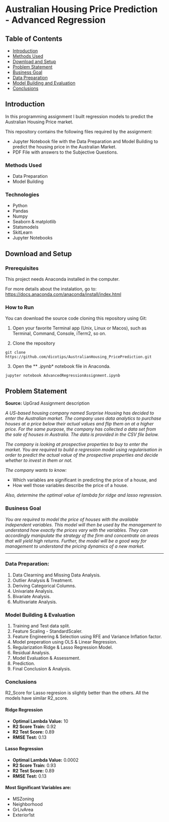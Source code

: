 # Australian Housing Price Prediction - Advanced Regression

## Table of Contents

* [Introduction](#Introduction)
* [Methods Used](#Methods-Used)
* [Download and Setup](#Download-and-Setup)
* [Problem Statement](#Problem-Statement)
* [Business Goal](#Business-Goal)
* [Data Preparation](#Data-Preparation)
* [Model Building and Evaluation](#Model-Building-and-Evaluation)
* [Conclusions](#Conclusions)

## Introduction 

In this programming assignment I built regression models to predict the Australian Housing Price market.

This repository contains the following files required by the assignment:

* Jupyter Notebook file with the Data Preparation and Model Building to predict the housing price in the Australian Market.
* PDF File with answers to the Subjective Questions.

### Methods Used
* Data Preparation
* Model Building

### Technologies
* Python
* Pandas
* Numpy
* Seaborn & matplotlib
* Statsmodels
* SkitLearn
* Jupyter Notebooks

## Download and Setup
### Prerequisites

This project needs Anaconda installed in the computer.

For more details about the instalation, go to:  https://docs.anaconda.com/anaconda/install/index.html
### How to Run

You can download the source code cloning this repository using Git:

1. Open your favorite Terminal app (Unix, Linux or Macos), such as Terminal, Command, Console, iTerm2, so on.

2. Clone the repository

```
git clone https://github.com/dicotips/AustralianHousing_PricePrediction.git
```

3. Open the ** *.ipynb** notebook file in Anaconda.

```
jupyter notebook AdvancedRegressionAssignment.ipynb
```

## Problem Statement

**Source:** UpGrad Assignment description

*A US-based housing company named Surprise Housing has decided to enter the Australian market. The company uses data analytics to purchase houses at a price below their actual values and flip them on at a higher price. For the same purpose, the company has collected a data set from the sale of houses in Australia. The data is provided in the CSV file below.*

*The company is looking at prospective properties to buy to enter the market. You are required to build a regression model using regularisation in order to predict the actual value of the prospective properties and decide whether to invest in them or not.*

*The company wants to know:*

* Which variables are significant in predicting the price of a house, and
* How well those variables describe the price of a house.

*Also, determine the optimal value of lambda for ridge and lasso regression.*

### Business Goal

*You are required to model the price of houses with the available independent variables. This model will then be used by the management to understand how exactly the prices vary with the variables. They can accordingly manipulate the strategy of the firm and concentrate on areas that will yield high returns. Further, the model will be a good way for management to understand the pricing dynamics of a new market.*

---

### Data Preparation:

1. Data Clearning and Missing Data Analysis.
2. Outlier Analysis & Treatment.
3. Deriving Categorical Columns.
4. Univariate Analysis.
5. Bivariate Analysis.
6. Multivariate Analysis.

### Model Building & Evaluation

1. Training and Test data split.
2. Feature Scaling - StandardScaler.
3. Feature Engineering & Selection using RFE and Variance Inflation factor.
4. Model preperation using OLS & Linear Regression.
5. Regularization Ridge & Lasso Regression Model.
6. Residual Analysis.
7. Model Evaluation & Assessment.
8. Prediction.
9. Final Conclusion & Analysis.

### Conclusions

R2_Score for Lasso regresion is slightly better than the others. All the models have similar R2_score.

#### Ridge Regression
* **Optimal Lambda Value:** 10
* **R2 Score Train:** 0.92
* **R2 Test Score:**  0.89
* **RMSE Test:**      0.13

#### Lasso Regression
* **Optimal Lambda Value:** 0.0002
* **R2 Score Train:**  0.93
* **R2 Test Score:**   0.89
* **RMSE Test:**       0.13

#### Most Significant Variables are:
* MSZoning
* Neighborhood
* GrLivArea
* Exterior1st
